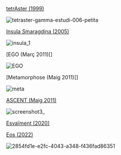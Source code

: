 
[tetrAster (1999)]()

![tetraster-gamma-estudi-006-petita](https://user-images.githubusercontent.com/1679820/217869182-e4902225-5ae4-4221-86b3-0e7885008ccd.png)

[Insula Smaragdina (2005)](https://rolivella.github.io/insula/)

![insula_1](https://user-images.githubusercontent.com/1679820/217868402-c7fb0024-fa5a-453a-98a4-3cb8e722810c.png)

[EGO (Març 2011)[]

![EGO](https://user-images.githubusercontent.com/1679820/217874157-fb7082a4-02a6-4354-af77-9398e5cf7e50.jpg)

[Metamorphose (Maig 2011)[]

![meta](https://user-images.githubusercontent.com/1679820/217875825-c5972b8a-c6e8-4086-bfe9-12fd11451ef0.jpg)

[ASCENT (Maig 2011)]()

![screenshot3_](https://user-images.githubusercontent.com/1679820/217876054-9569ea41-a625-4904-aa1f-3e52adb55cf4.jpg)

[Esvaïment (2020)](https://rolivella.github.io/esvaiment/)

[Eos (2022)](https://rolivella.github.io/esvaiment/)

![2854fd1e-e2fc-4043-a348-f436fad86351](https://user-images.githubusercontent.com/1679820/217876103-1a058b03-65fc-40fa-9c3c-7ed4db361730.jpg)
